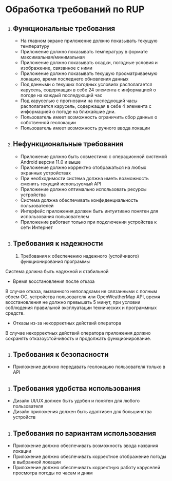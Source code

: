 ﻿# <a name="_toc151050930"></a>**Обработка требований по RUP**
1. ## <a name="_toc151050931"></a>**Функциональные требования**
   - На главном экране приложение должно показывать текущую температуру 
   - Приложение должно показывать температуру в формате максимальная/минимальная 
   - Приложение должно показывать осадки, погодные условия и изображение, связанное с ними
   - Приложение должно показывать текущую просматриваемую локацию, время последнего обновления данных
   - Под данными о текущих погодных условиях располагается карусель, содержащая в себе 24 элемента с информацией о погоде на каждый последующий час
   - Под каруселью с прогнозами на последующий часы располагается карусель, содержащая в себе 4 элемента с информацией о погоде на ближайшие дни. 
   - Пользователь имеет возможность ограничить сбор данных о собственной геолокации
   - Пользователь имеет возможность ручного ввода локации

1. ## <a name="_toc151050932"></a>**Нефункциональные требования**
   - Приложение должно быть совместимо с операционной системой Android версии 11.0 и выше
   - Приложение должно корректно отображаться на любых экранных устройствах
   - При необходимости система должна иметь возможность сменить текущий используемый API 
   - Приложение должно оптимально использовать ресурсы устройства
   - Система должна обеспечивать конфиденциальность пользователей 
   - Интерфейс приложения должен быть интуитивно понятен для использования пользователем
   - Приложение работает только при подключении устройства к сети Интернет
1. ## <a name="_toc151050933"></a>**Требования к надежности**
   1. Требования к обеспечению надежного (устойчивого) функционирования программы

Система должна быть надежной и стабильной

- Время восстановления после отказа

В случае отказа, вызванного неполадками не связанными с полным сбоем ОС, устройства пользователя или OpenWeatherMap API, время восстановления не должно превышать 5 минут, при условии соблюдения правильной эксплуатации технических и программных средств.

- Отказы из-за некорректных действий оператора

В случае некорректных действий оператора приложения должно сохранять отказоустойчивость и продолжать функционирование.
1. ## <a name="_toc151050934"></a>**Требования к безопасности**
- Приложение должно передавать геолокацию пользователя только в API
1. ## <a name="_toc151050935"></a>**Требования удобства использования**
- Дизайн UI/UX должен быть удобен и понятен для любого пользователя
- Дизайн приложения должен быть адаптивен для большинства устройств

1. ## <a name="_toc151050936"></a>**Требования по вариантам использования**
- Приложение должно обеспечивать возможность ввода названия локации 
- Приложение должно обеспечивать корректное отображение погоды в выбранной локации 
- Приложение должно обеспечивать корректную работу каруселей просмотра погоды по часам и дням


